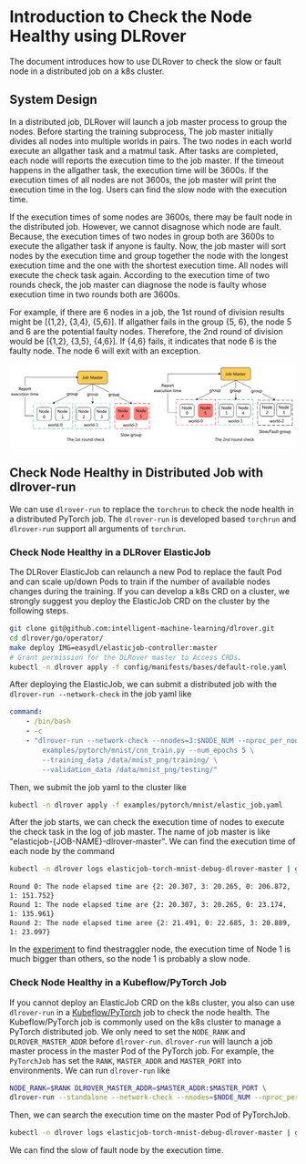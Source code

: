 # Introduction to Check the Node Healthy using DLRover

The document introduces how to use DLRover to check the slow or fault node
in a distributed job on a k8s cluster.

## System Design

In a distributed job, DLRover will launch a job master process to group the nodes.
Before starting the training subprocess, The job master initially divides all nodes
into multiple worlds in pairs. The two nodes in each world execute an allgather task
and a matmul task. After tasks are completed, each node will reports the execution time
to the job master. If the timeout happens in the allgather task, the execution time
will be 3600s. If the execution times of all nodes are not 3600s, the job master will
print the execution time in the log. Users can find the slow node with the execution
time.

If the execution times of some nodes are 3600s, there may be fault node in the distributed
job. However, we cannot disagnose which node are fault. Because, the execution times
of two nodes in group both are 3600s to execute the allgather task if anyone is faulty.
Now, the job master will sort nodes by the execution time and
group together the node with the longest execution time and the one with
the shortest execution time. All nodes will execute the check task again. According to
the execution time of two rounds check, the job master can diagnose the node is faulty
whose execution time in two rounds both are 3600s.

For example, if there are 6 nodes in a job, the 1st round of division results might be
[{1,2}, {3,4}, {5,6}]. If allgather fails in the group {5, 6}, the node 5 and 6 are the
potential faulty nodes. Therefore, the 2nd round of division would be [{1,2}, {3,5}, {4,6}].
If {4,6} fails, it indicates that node 6 is the faulty node. The node 6 will exit with
an exception.

<div align="center">
<img src="../figures/ft_llm_training/node_health_check.jpg" alt="Editor" width="600">
</div>

## Check Node Healthy in Distributed Job with dlrover-run

We can use `dlrover-run` to replace the `torchrun` to check the node health in
a distributed PyTorch job. The `dlrover-run` is developed based `torchrun` and
`dlrover-run` support all arguments of `torchrun`.

### Check Node Healthy in a DLRover ElasticJob

The DLRover ElasticJob can relaunch a new Pod to replace the fault Pod and can
scale up/down Pods to train if the number of available nodes changes during
the training. If you can develop a k8s CRD on a cluster, we strongly suggest you deploy the
ElasticJob CRD on the cluster by the following steps.

```bash
git clone git@github.com:intelligent-machine-learning/dlrover.git
cd dlrover/go/operator/
make deploy IMG=easydl/elasticjob-controller:master
# Grant permission for the DLRover master to Access CRDs.
kubectl -n dlrover apply -f config/manifests/bases/default-role.yaml
```

After deploying the ElasticJob, we can submit a distributed job with
the `dlrover-run --network-check` in the job yaml like

```yaml
command:
    - /bin/bash
    - -c
    - "dlrover-run --network-check --nnodes=3:$NODE_NUM --nproc_per_node=2 --max_restarts=3  \
        examples/pytorch/mnist/cnn_train.py --num_epochs 5 \
        --training_data /data/mnist_png/training/ \
        --validation_data /data/mnist_png/testing/"
```

Then, we submit the job yaml to the cluster like

```bash
kubectl -n dlrover apply -f examples/pytorch/mnist/elastic_job.yaml
```

After the job starts, we can check the execution time of nodes to execute the check
task in the log of job master. The name of job master is like "elasticjob-{JOB-NAME}-dlrover-master".
We can find the execution time of each node by the command

```bash
kubectl -n dlrover logs elasticjob-torch-mnist-debug-dlrover-master | grep elapsed
```

```text
Round 0: The node elapsed time are {2: 20.307, 3: 20.265, 0: 206.872, 1: 151.752}
Round 1: The node elapsed time are {2: 20.307, 3: 20.265, 0: 23.174, 1: 135.961}
Round 2: The node elapsed time aree {2: 21.491, 0: 22.685, 3: 20.889, 1: 23.097}
```

In the [experiment](../tech_report/fault_tolerance_exps.md) to find thestraggler node,
the execution time of Node 1 is much bigger than others, so the node 1 is probably a slow node.

### Check Node Healthy in a Kubeflow/PyTorch Job

If you cannot deploy an ElasticJob CRD on the k8s cluster, you also can use
`dlrover-run` in a [Kubeflow/PyTorch](https://www.kubeflow.org/docs/components/training/pytorch/)
job to check the node health. The Kubeflow/PyTorch job
is commonly used on the k8s cluster to manage a PyTorch distributed job. We only need to set
the `NODE_RANK` and `DLROVER_MASTER_ADDR` before `dlrover-run`. `dlrover-run` will
launch a job master process in the master Pod of the PyTorch job.
For example, the `PyTorchJob` has set the `RANK`, `MASTER_ADDR` and `MASTER_PORT`
into environments. We can run `dlrover-run` like

```bash
NODE_RANK=$RANK DLROVER_MASTER_ADDR=$MASTER_ADDR:$MASTER_PORT \
dlrover-run --standalone --network-check --nnodes=$NODE_NUM --nproc_per_node=$NUM_TRAINERS  train_script.py
```

Then, we can search the execution time on the master Pod of PyTorchJob.

```bash
kubectl -n dlrover logs elasticjob-torch-mnist-debug-dlrover-master | grep elapsed
```

We can find the slow of fault node by the execution time.
